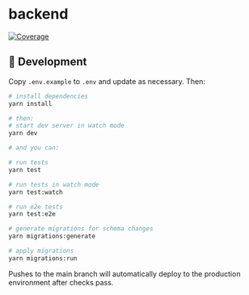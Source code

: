 # backend

[![Coverage](https://codecov.io/gh/Baton-donation/backend/coverage.svg?branch=main)](https://codecov.io/gh/Baton-donation/backend?branch=main)

## 🧰 Development

Copy `.env.example` to `.env` and update as necessary. Then:

```bash
# install dependencies
yarn install

# then:
# start dev server in watch mode
yarn dev

# and you can:

# run tests
yarn test

# run tests in watch mode
yarn test:watch

# run e2e tests
yarn test:e2e

# generate migrations for schema changes
yarn migrations:generate

# apply migrations
yarn migrations:run
```

Pushes to the main branch will automatically deploy to the production environment after checks pass.
